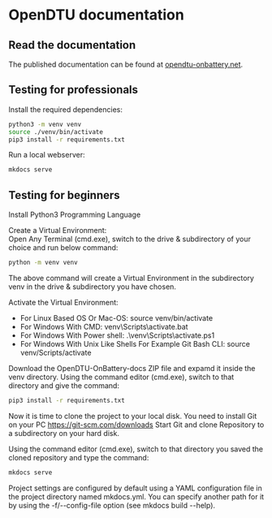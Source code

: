 # OpenDTU documentation

## Read the documentation

The published documentation can be found at [opendtu-onbattery.net](https://opendtu-onbattery.net/).

## Testing for professionals

Install the required dependencies:

```sh
python3 -m venv venv
source ./venv/bin/activate
pip3 install -r requirements.txt
```

Run a local webserver:

```sh
mkdocs serve
```

## Testing for beginners

Install Python3 Programming Language

Create a Virtual Environment:   
Open Any Terminal (cmd.exe), switch to the drive & subdirectory of your choice and run below command:
```sh
python -m venv venv
```
The above command will create a Virtual Environment in the subdirectory venv in the drive & subdirectory you have chosen.

Activate the Virtual Environment:
- For Linux Based OS Or Mac-OS: source venv/bin/activate
- For Windows With CMD: venv\Scripts\activate.bat
- For Windows With Power shell: .\venv\Scripts\activate.ps1
- For Windows With Unix Like Shells For Example Git Bash CLI: source venv/Scripts/activate

Download the OpenDTU-OnBattery-docs ZIP file and expamd it inside the venv directory.
Using the command editor (cmd.exe), switch to that directory and give the command:
```sh
pip3 install -r requirements.txt
```

Now it is time to clone the project to your local disk.
You need to install Git on your PC https://git-scm.com/downloads
Start Git and clone Repository to a subdirectory on your hard disk.

Using the command editor (cmd.exe), switch to that directory you saved the cloned repository and type the command:
```sh
mkdocs serve
```
Project settings are configured by default using a YAML configuration file in the project directory named mkdocs.yml. You can specify another path for it by using the -f/--config-file option (see mkdocs build --help).


```
